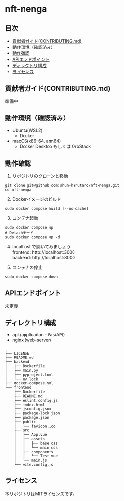 # nft-nenga

## 目次
- [貢献者ガイド(CONTRIBUTING.md)](#貢献者ガイドcontributingmd)
- [動作環境（確認済み）](#動作環境確認済み)
- [動作確認](#動作確認)
- [APIエンドポイント](#apiエンドポイント)
- [ディレクトリ構成](#ディレクトリ構成)
- [ライセンス](#ライセンス)

## 貢献者ガイド(CONTRIBUTING.md)
準備中

## 動作環境（確認済み）
- Ubuntu(WSL2)
  - Docker
- macOS(x86-64, arm64)
  - Docker Desktop もしくは OrbStack

## 動作確認
1. リポジトリのクローンと移動
```
git clone git@github.com:shun-harutaro/nft-nenga.git
cd nft-nenga
```

2. Dockerイメージのビルド
```
sudo docker compose build [--no-cache]
```

3. コンテナ起動
```
sudo docker compose up
# Detachモード
sudo docker compose up -d
```

4. localhost で開いてみましょう <br>
frontend: http://localhost:3000 <br>
backend: http://localhost:8000

6. コンテナの停止
```
sudo docker compose down
```

## APIエンドポイント
未定義

## ディレクトリ構成
- api (application - FastAPI)
- nginx (web-server)
```
.
├── LICENSE
├── README.md
├── backend
│   ├── Dockerfile
│   ├── main.py
│   ├── pyproject.toml
│   └── uv.lock
├── docker-compose.yml
└── frontend
    ├── Dockerfile
    ├── README.md
    ├── eslint.config.js
    ├── index.html
    ├── jsconfig.json
    ├── package-lock.json
    ├── package.json
    ├── public
    │   └── favicon.ico
    ├── src
    │   ├── App.vue
    │   ├── assets
    │   │   ├── base.css
    │   │   └── main.css
    │   ├── components
    │   │   └── Test.vue
    │   └── main.js
    └── vite.config.js
```

## ライセンス
本リポジトリはMITライセンスです。
